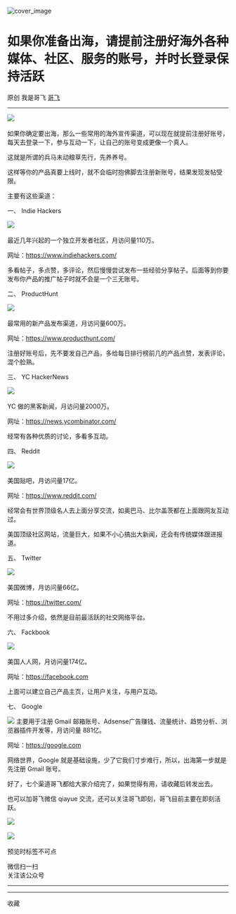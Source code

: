 ![cover_image](https://mmbiz.qpic.cn/sz_mmbiz_jpg/LBrX00GQeicsjribb7C4xAU60os3S0VG0m0ppoMrrnVqo3vJhEgiahibGU1xYD6JjK17dianv3SMicTZHic1pIf5FeTrg/0?wx_fmt=jpeg)

#  如果你准备出海，请提前注册好海外各种媒体、社区、服务的账号，并时长登录保持活跃

原创  我是哥飞  [ 哥飞 ](javascript:void\(0\);)

__ _ _ _ _

![](https://mmbiz.qpic.cn/sz_mmbiz_jpg/LBrX00GQeicsjribb7C4xAU60os3S0VG0mxWORia29bwlNghBsbeA3JtiasoxW1Ro0Bls7ILCicGwsfZh4q9VIib9tKw/640?wx_fmt=jpeg)
​

  

如果你确定要出海，那么一些常用的海外宣传渠道，可以现在就提前注册好账号，每天去登录一下，参与互动一下，让自己的账号变成更像一个真人。

  

这就是所谓的兵马未动粮草先行，先养养号。

  

这样等你的产品真要上线时，就不会临时抱佛脚去注册新账号，结果发现发帖受限。

  

主要有这些渠道：

  

一、 Indie Hackers

  

![](https://mmbiz.qpic.cn/sz_mmbiz_jpg/LBrX00GQeicsjribb7C4xAU60os3S0VG0mJp44icgZJyVQ3icac1gtSr0GziaHCRTibbpCBpycpczGB6ouF2l2MQkVHQ/640?wx_fmt=jpeg)
​

  

最近几年兴起的一个独立开发者社区，月访问量110万。

  

网址：https://www.indiehackers.com/

  

多看帖子，多点赞，多评论，然后慢慢尝试发布一些经验分享帖子。后面等到你要发布你产品的推广帖子时就不会是一个三无账号。

  

  

二、 ProductHunt

  

![](https://mmbiz.qpic.cn/sz_mmbiz_jpg/LBrX00GQeicsjribb7C4xAU60os3S0VG0mXIibSnju1L9K2g0xUVjkTNoApj3sOoxRlyGveZbVBVOMIZ3trnY8zmw/640?wx_fmt=jpeg)
​

  

最常用的新产品发布渠道，月访问量600万。

  

网址：https://www.producthunt.com/

  

注册好账号后，先不要发自己产品，多给每日排行榜前几的产品点赞，发表评论，混个脸熟。

  

三、 YC HackerNews

  

![](https://mmbiz.qpic.cn/sz_mmbiz_jpg/LBrX00GQeicsjribb7C4xAU60os3S0VG0mDQOyOWGpLXh29CTzQ498DamRxL4icHOYMA6qXMotyOStqk0nYLfFIXA/640?wx_fmt=jpeg)
​

YC 做的黑客新闻，月访问量2000万。

  

网址：https://news.ycombinator.com/

  

经常有各种优质的讨论，多看多互动。

  

  

四、 Reddit

  

![](https://mmbiz.qpic.cn/sz_mmbiz_jpg/LBrX00GQeicsjribb7C4xAU60os3S0VG0mxhHXsV1iawiasse94BDHmxVbR7oUMKqSczH6b8CSl8fv8bYoaic8pblLA/640?wx_fmt=jpeg)
​

  

美国贴吧，月访问量17亿。

  

网址：https://www.reddit.com/

  

经常会有世界顶级名人去上面分享交流，如奥巴马、比尔盖茨都在上面跟网友互动过。

  

美国顶级社区网站，流量巨大，如果不小心搞出大新闻，还会有传统媒体跟进报道。

  

  

五、 Twitter

  

![](https://mmbiz.qpic.cn/sz_mmbiz_jpg/LBrX00GQeicsjribb7C4xAU60os3S0VG0m2lkgexTbSUhtGO9XXvKSxWyXjRUUAPrX7Lr3JzWAsbK8mSibqYuBibqQ/640?wx_fmt=jpeg)
​

  

美国微博，月访问量66亿。

  

网址：https://twitter.com/

  

不用过多介绍，依然是目前最活跃的社交网络平台。

  

  

六、 Fackbook

  

![](https://mmbiz.qpic.cn/sz_mmbiz_jpg/LBrX00GQeicsjribb7C4xAU60os3S0VG0m1oXmPHFFFR8qEQG6DLNofGYCgJDQ5KR66ice9egXHCiciaQYARICedGEA/640?wx_fmt=jpeg)
​

  

美国人人网，月访问量174亿。

  

网址：https://facebook.com

  

上面可以建立自己产品主页，让用户关注，与用户互动。

  

  

七、 Google

  

  

![](https://mmbiz.qpic.cn/sz_mmbiz_jpg/LBrX00GQeicsjribb7C4xAU60os3S0VG0mEdsCEmEd4ISMDdnj0bg5Muq1v5lNTJLkxc5PXG1Js9RpJy2dG3acKQ/640?wx_fmt=jpeg)
主要用于注册 Gmail 邮箱账号、Adsense广告赚钱、流量统计、趋势分析、浏览器插件开发等，月访问量 881亿。

  

网址：https://google.com

  

网络世界，Google 就是基础设施，少了它我们寸步难行，所以，出海第一步就是先注册 Gmail 账号。

  

好了，七个渠道哥飞都给大家介绍完了，如果觉得有用，请收藏后转发出去。

  

也可以加哥飞微信 qiayue 交流，还可以关注哥飞即刻，哥飞目前主要在即刻活跃。

  

![](https://mmbiz.qpic.cn/sz_mmbiz_png/LBrX00GQeicsjribb7C4xAU60os3S0VG0me8Khg8zWcKbLSDmGGO9T6whUyFYps7DD7hrqKVIOkBOQlacU4SYJkg/640?wx_fmt=png)
​

  

![](https://mmbiz.qpic.cn/sz_mmbiz_png/LBrX00GQeicsjribb7C4xAU60os3S0VG0mJKXxoUlicp3jTmFYdCiamWxJUQhlq7g3dlJsBfcpmUkDQ2VOEhARHO3A/640?wx_fmt=png)
​

  

预览时标签不可点

微信扫一扫  
关注该公众号





****



****



  收藏

